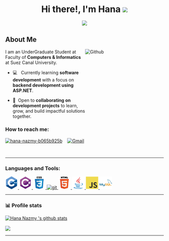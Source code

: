 <h1 align="center">Hi there!, I'm Hana <img src="https://media.giphy.com/media/hvRJCLFzcasrR4ia7z/giphy.gif" width="35"></h1>
<p align="center">
  <a href="https://github.com/DenverCoder1/readme-typing-svg"><img src="https://readme-typing-svg.demolab.com?font=Fira+Code&pause=1000&color=B5CF93&width=435&lines=Software+Engineer;.Net+developer;Continuously+expanding+my+knowledge+base"></a>
</p>

## About Me

<img align="right" width = 250px height = 200px alt="Github" src="https://media1.giphy.com/media/v1.Y2lkPTc5MGI3NjExOGR4c2lrd2wxaWhpdWFiOXM5M3Jub2cxYTJ2a2JwZnRwc2liODZndSZlcD12MV9pbnRlcm5hbF9naWZfYnlfaWQmY3Q9Zw/ve43TyDQ3B4me7d22z/giphy.gif" />

I am an UnderGraduate Student at Faculty of **Computers & Informatics** at Suez Canal University.


- 💻 &nbsp;  Currently learning **software development** with a focus on **backend development using ASP.NET**.
  
- 🤝&nbsp;   Open to **collaborating on development projects** to learn, grow, and build impactful solutions together.


  <!-- How to reach me -->
<h3 align="left">How to reach me:</h3>
<p align="left">
<a href="https://linkedin.com/in/hana-nazmy-b065b925b" target="blank"><img align="center" src="https://raw.githubusercontent.com/rahuldkjain/github-profile-readme-generator/master/src/images/icons/Social/linked-in-alt.svg" alt="hana-nazmy-b065b925b" height="30" width="40" /></a>
&nbsp;&nbsp;
<a href="mailto:your.email@gmail.com" target="_blank">
  <img align="center" src="https://img.shields.io/badge/Gmail-D14836?style=for-the-badge&logo=gmail&logoColor=white" alt="Gmail" height="30" width="50" />
</a>
</p>

<br/>

---

<h3 align="left">Languages and Tools:</h3>
<p align="left"> <a href="https://www.w3schools.com/cpp/" target="_blank" rel="noreferrer"> <img src="https://raw.githubusercontent.com/devicons/devicon/master/icons/cplusplus/cplusplus-original.svg" alt="cplusplus" width="40" height="40"/> </a> <a href="https://www.w3schools.com/cs/" target="_blank" rel="noreferrer"> <img src="https://raw.githubusercontent.com/devicons/devicon/master/icons/csharp/csharp-original.svg" alt="csharp" width="40" height="40"/> </a> <a href="https://www.w3schools.com/css/" target="_blank" rel="noreferrer"> <img src="https://raw.githubusercontent.com/devicons/devicon/master/icons/css3/css3-original-wordmark.svg" alt="css3" width="40" height="40"/> </a> <a href="https://git-scm.com/" target="_blank" rel="noreferrer"> <img src="https://www.vectorlogo.zone/logos/git-scm/git-scm-icon.svg" alt="git" width="40" height="40"/> </a> <a href="https://www.w3.org/html/" target="_blank" rel="noreferrer"> <img src="https://raw.githubusercontent.com/devicons/devicon/master/icons/html5/html5-original-wordmark.svg" alt="html5" width="40" height="40"/> </a> <a href="https://www.java.com" target="_blank" rel="noreferrer"> <img src="https://raw.githubusercontent.com/devicons/devicon/master/icons/java/java-original.svg" alt="java" width="40" height="40"/> </a> <a href="https://developer.mozilla.org/en-US/docs/Web/JavaScript" target="_blank" rel="noreferrer"> <img src="https://raw.githubusercontent.com/devicons/devicon/master/icons/javascript/javascript-original.svg" alt="javascript" width="40" height="40"/> </a> <a href="https://www.mysql.com/" target="_blank" rel="noreferrer"> <img src="https://raw.githubusercontent.com/devicons/devicon/master/icons/mysql/mysql-original-wordmark.svg" alt="mysql" width="40" height="40"/> </a> </p>








---




### 📊 Profile stats

[![Hana Nazmy 's github stats](https://github-readme-stats.vercel.app/api?username=hananazmy972&show_icons=true&title_color=fff&icon_color=79ff97&text_color=9f9f9f&bg_color=151515)](https://github.com/hananazmy972/github-readme-stats)

<p><img align="center" src="https://github-readme-streak-stats.herokuapp.com?user=hananazmy972&theme=dark" /></p>

---


